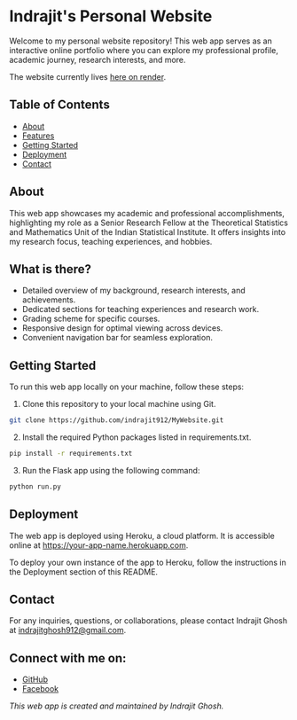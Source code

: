 # Indrajit's Personal Website

Welcome to my personal website repository! This web app serves as an interactive online portfolio where you can explore my professional profile, academic journey, research interests, and more.

The website currently lives [here on render](https://indrajitghosh.onrender.com).

## Table of Contents

- [About](#about)
- [Features](#features)
- [Getting Started](#getting-started)
- [Deployment](#deployment)
- [Contact](#contact)

## About

This web app showcases my academic and professional accomplishments, highlighting my role as a Senior Research Fellow at the Theoretical Statistics and Mathematics Unit of the Indian Statistical Institute. It offers insights into my research focus, teaching experiences, and hobbies.

## What is there?

- Detailed overview of my background, research interests, and achievements.
- Dedicated sections for teaching experiences and research work.
- Grading scheme for specific courses.
- Responsive design for optimal viewing across devices.
- Convenient navigation bar for seamless exploration.

## Getting Started

To run this web app locally on your machine, follow these steps:

1. Clone this repository to your local machine using Git.
```bash
git clone https://github.com/indrajit912/MyWebsite.git
```

2. Install the required Python packages listed in requirements.txt.
```bash
pip install -r requirements.txt
```

3. Run the Flask app using the following command:
```bash
python run.py
```

## Deployment
The web app is deployed using Heroku, a cloud platform. It is accessible online at https://your-app-name.herokuapp.com.

To deploy your own instance of the app to Heroku, follow the instructions in the Deployment section of this README.

## Contact
For any inquiries, questions, or collaborations, please contact Indrajit Ghosh at indrajitghosh912@gmail.com.

## Connect with me on:

- [GitHub](https://github.com/indrajit912)
- [Facebook](https://fb.com/indrajitghosh912)


*This web app is created and maintained by Indrajit Ghosh.*